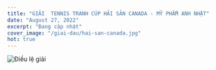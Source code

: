 ```yaml
---
title: "GIẢI  TENNIS TRANH CÚP HẢI SẢN CANADA - MỸ PHẨM ANH NHẬT"
date: "August 27, 2022"
excerpt: "Đang cập nhật"
cover_image: "/giai-dau/hai-san-canada.jpg"
hot: true
---
```


![Điều lệ giải](/giai-dau/hai-san-canada-dieu-le.jpg)
